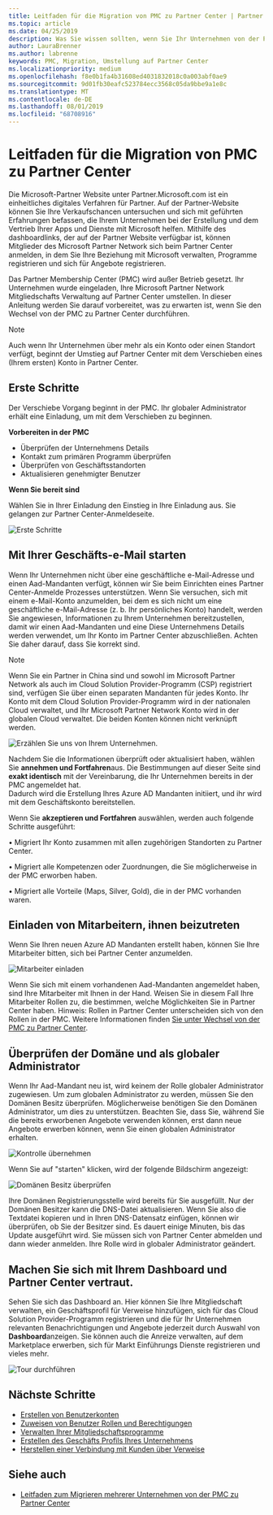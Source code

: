 ```yaml
---
title: Leitfaden für die Migration von PMC zu Partner Center | Partner Center
ms.topic: article
ms.date: 04/25/2019
description: Was Sie wissen sollten, wenn Sie Ihr Unternehmen von der PMC zu Partner Center migrieren?
author: LauraBrenner
ms.author: labrenne
keywords: PMC, Migration, Umstellung auf Partner Center
ms.localizationpriority: medium
ms.openlocfilehash: f8e0b1fa4b31608ed4031832018c0a003abf0ae9
ms.sourcegitcommit: 9d01fb30eafc523784ecc3568c05da9bbe9a1e8c
ms.translationtype: MT
ms.contentlocale: de-DE
ms.lasthandoff: 08/01/2019
ms.locfileid: "68708916"
---
```

# <a name="guide-to-migrating-from-pmc-to-partner-center"></a>Leitfaden für die Migration von PMC zu Partner Center

Die Microsoft-Partner Website unter Partner.Microsoft.com ist ein einheitliches digitales Verfahren für Partner. Auf der Partner-Website können Sie Ihre Verkaufschancen untersuchen und sich mit geführten Erfahrungen befassen, die Ihrem Unternehmen bei der Erstellung und dem Vertrieb Ihrer Apps und Dienste mit Microsoft helfen. Mithilfe des dashboardlinks, der auf der Partner Website verfügbar ist, können Mitglieder des Microsoft Partner Network sich beim Partner Center anmelden, in dem Sie Ihre Beziehung mit Microsoft verwalten, Programme registrieren und sich für Angebote registrieren. 

Das Partner Membership Center (PMC) wird außer Betrieb gesetzt. Ihr Unternehmen wurde eingeladen, Ihre Microsoft Partner Network Mitgliedschafts Verwaltung auf Partner Center umstellen. In dieser Anleitung werden Sie darauf vorbereitet, was zu erwarten ist, wenn Sie den Wechsel von der PMC zu Partner Center durchführen.

>[!Note]
>Auch wenn Ihr Unternehmen über mehr als ein Konto oder einen Standort verfügt, beginnt der Umstieg auf Partner Center mit dem Verschieben eines (Ihrem ersten) Konto in Partner Center.

## <a name="get-started"></a>Erste Schritte

Der Verschiebe Vorgang beginnt in der PMC. Ihr globaler Administrator erhält eine Einladung, um mit dem Verschieben zu beginnen. 

**Vorbereiten in der PMC**
- Überprüfen der Unternehmens Details 
- Kontakt zum primären Programm überprüfen 
- Überprüfen von Geschäftsstandorten
- Aktualisieren genehmigter Benutzer

**Wenn Sie bereit sind**

Wählen Sie in Ihrer Einladung den Einstieg in Ihre Einladung aus. Sie gelangen zur Partner Center-Anmeldeseite.

![Erste Schritte](images/migration/getstarted.jpg)

## <a name="start-with-your-work-email"></a>Mit Ihrer Geschäfts-e-Mail starten

Wenn Ihr Unternehmen nicht über eine geschäftliche e-Mail-Adresse und einen Aad-Mandanten verfügt, können wir Sie beim Einrichten eines Partner Center-Anmelde Prozesses unterstützen. Wenn Sie versuchen, sich mit einem e-Mail-Konto anzumelden, bei dem es sich nicht um eine geschäftliche e-Mail-Adresse (z. b. Ihr persönliches Konto) handelt, werden Sie angewiesen, Informationen zu Ihrem Unternehmen bereitzustellen, damit wir einen Aad-Mandanten und eine
Diese Unternehmens Details werden verwendet, um Ihr Konto im Partner Center abzuschließen. Achten Sie daher darauf, dass Sie korrekt sind.

>[!Note]
>Wenn Sie ein Partner in China sind und sowohl im Microsoft Partner Network als auch im Cloud Solution Provider-Programm (CSP) registriert sind, verfügen Sie über einen separaten Mandanten für jedes Konto. Ihr Konto mit dem Cloud Solution Provider-Programm wird in der nationalen Cloud verwaltet, und Ihr Microsoft Partner Network Konto wird in der globalen Cloud verwaltet. Die beiden Konten können nicht verknüpft werden.

![Erzählen Sie uns von Ihrem Unternehmen.](images/migration/newtellusabout.png)

Nachdem Sie die Informationen überprüft oder aktualisiert haben, wählen Sie **annehmen und Fortfahren**aus.
Die Bestimmungen auf dieser Seite sind **exakt identisch** mit der Vereinbarung, die Ihr Unternehmen bereits in der PMC angemeldet hat.  
Dadurch wird die Erstellung Ihres Azure AD Mandanten initiiert, und ihr wird mit dem Geschäftskonto bereitstellen.

Wenn Sie **akzeptieren und Fortfahren** auswählen, werden auch folgende Schritte ausgeführt:

• Migriert Ihr Konto zusammen mit allen zugehörigen Standorten zu Partner Center.

• Migriert alle Kompetenzen oder Zuordnungen, die Sie möglicherweise in der PMC erworben haben.

• Migriert alle Vorteile (Maps, Silver, Gold), die in der PMC vorhanden waren.

## <a name="invite-employees-to-join-you"></a>Einladen von Mitarbeitern, ihnen beizutreten

Wenn Sie Ihren neuen Azure AD Mandanten erstellt haben, können Sie Ihre Mitarbeiter bitten, sich bei Partner Center anzumelden.

![Mitarbeiter einladen](images/migration/invite.png)


Wenn Sie sich mit einem vorhandenen Aad-Mandanten angemeldet haben, sind Ihre Mitarbeiter mit Ihnen in der Hand. Weisen Sie in diesem Fall Ihre Mitarbeiter Rollen zu, die bestimmen, welche Möglichkeiten Sie in Partner Center haben. Hinweis: Rollen in Partner Center unterscheiden sich von den Rollen in der PMC. Weitere Informationen finden [Sie unter Wechsel von der PMC zu Partner Center](move-pmc-pc-map.md).

## <a name="verify-your-domain-and-become-a-global-admin"></a>Überprüfen der Domäne und als globaler Administrator  

Wenn Ihr Aad-Mandant neu ist, wird keinem der Rolle globaler Administrator zugewiesen. Um zum globalen Administrator zu werden, müssen Sie den Domänen Besitz überprüfen. Möglicherweise benötigen Sie den Domänen Administrator, um dies zu unterstützen. Beachten Sie, dass Sie, während Sie die bereits erworbenen Angebote verwenden können, erst dann neue Angebote erwerben können, wenn Sie einen globalen Administrator erhalten. 

![Kontrolle übernehmen](images/migration/takecontrol.png)

Wenn Sie auf "starten" klicken, wird der folgende Bildschirm angezeigt:

![Domänen Besitz überprüfen](images/migration/verifytxt.png)

Ihre Domänen Registrierungsstelle wird bereits für Sie ausgefüllt. Nur der Domänen Besitzer kann die DNS-Datei aktualisieren. Wenn Sie also die Textdatei kopieren und in Ihren DNS-Datensatz einfügen, können wir überprüfen, ob Sie der Besitzer sind. Es dauert einige Minuten, bis das Update ausgeführt wird. Sie müssen sich von Partner Center abmelden und dann wieder anmelden. Ihre Rolle wird in globaler Administrator geändert. 


## <a name="get-acquainted-with-your-dashboard-and-partner-center"></a>Machen Sie sich mit Ihrem Dashboard und Partner Center vertraut.

Sehen Sie sich das Dashboard an. Hier können Sie Ihre Mitgliedschaft verwalten, ein Geschäftsprofil für Verweise hinzufügen, sich für das Cloud Solution Provider-Programm registrieren und die für Ihr Unternehmen relevanten Benachrichtigungen und Angebote jederzeit durch Auswahl von **Dashboard**anzeigen. Sie können auch die Anreize verwalten, auf dem Marketplace erwerben, sich für Markt Einführungs Dienste registrieren und vieles mehr.  

![Tour durchführen](images/migration/fre.png)

## <a name="next-steps"></a>Nächste Schritte

- [Erstellen von Benutzerkonten](create-user-accounts-and-set-permissions.md)
- [Zuweisen von Benutzer Rollen und Berechtigungen](permissions-overview.md)
- [Verwalten Ihrer Mitgliedschaftsprogramme](renew-mpn-offers.md)
- [Erstellen des Geschäfts Profils Ihres Unternehmens](create-a-marketing-profile.md)
- [Herstellen einer Verbindung mit Kunden über Verweise](responding-to-referrals.md)

## <a name="see-also"></a>Siehe auch

- [Leitfaden zum Migrieren mehrerer Unternehmen von der PMC zu Partner Center](move-multiple-companies.md)

